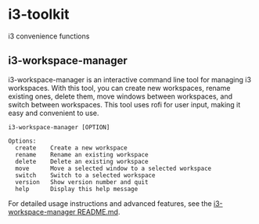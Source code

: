 # i3-toolkit

i3 convenience functions 

## i3-workspace-manager

i3-workspace-manager is an interactive command line tool for managing i3 workspaces. With this tool, you can create new workspaces, rename existing ones, delete them, move windows between workspaces, and switch between workspaces. This tool uses rofi for user input, making it easy and convenient to use.

```
i3-workspace-manager [OPTION]

Options:
  create    Create a new workspace
  rename    Rename an existing workspace
  delete    Delete an existing workspace
  move      Move a selected window to a selected workspace
  switch    Switch to a selected workspace
  version   Show version number and quit
  help      Display this help message
```

For detailed usage instructions and advanced features, see the [i3-workspace-manager README.md](docs/i3-workspace-manager.md).
